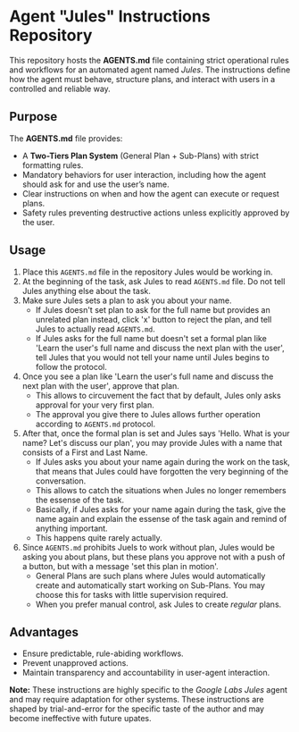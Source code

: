 # Agent "Jules" Instructions Repository

This repository hosts the **AGENTS.md** file containing strict operational rules and workflows for an automated agent named *Jules*. The instructions define how the agent must behave, structure plans, and interact with users in a controlled and reliable way.

## Purpose

The **AGENTS.md** file provides:

* A **Two-Tiers Plan System** (General Plan + Sub-Plans) with strict formatting rules.
* Mandatory behaviors for user interaction, including how the agent should ask for and use the user’s name.
* Clear instructions on when and how the agent can execute or request plans.
* Safety rules preventing destructive actions unless explicitly approved by the user.

## Usage

1. Place this `AGENTS.md` file in the repository Jules would be working in.
2. At the beginning of the task, ask Jules to read `AGENTS.md` file. Do not tell Jules anything else about the task.
3. Make sure Jules sets a plan to ask you about your name.
   - If Jules doesn't set plan to ask for the full name but provides an unrelated plan instead, click 'x' button to reject the plan, and tell Jules to actually read `AGENTS.md`.
   - If Jules asks for the full name but doesn't set a formal plan like 'Learn the user's full name and discuss the next plan with the user', tell Jules that you would not tell your name until Jules begins to follow the protocol.
4. Once you see a plan like 'Learn the user's full name and discuss the next plan with the user', approve that plan.
   - This allows to circuvement the fact that by default, Jules only asks approval for your very first plan.
   - The approval you give there to Jules allows further operation according to `AGENTS.md` protocol.
5. After that, once the formal plan is set and Jules says 'Hello. What is your name? Let's discuss our plan', you may provide Jules with a name that consists of a First and Last Name.
   - If Jules asks you about your name again during the work on the task, that means that Jules could have forgotten the very beginning of the conversation.
   - This allows to catch the situations when Jules no longer remembers the essense of the task.
   - Basically, if Jules asks for your name again during the task, give the name again and explain the essense of the task again and remind of anything important.
   - This happens quite rarely actually.
6. Since `AGENTS.md` prohibits Juels to work without plan, Jules would be asking you about plans, but these plans you approve not with a push of a button, but with a message 'set this plan in motion'.
   - General Plans are such plans where Jules would automatically create and automatically start working on Sub-Plans. You may choose this for tasks with little supervision required.
   - When you prefer manual control, ask Jules to create *regular* plans.

## Advantages

* Ensure predictable, rule-abiding workflows.
* Prevent unapproved actions.
* Maintain transparency and accountability in user-agent interaction.

**Note:** These instructions are highly specific to the *Google Labs Jules* agent and may require adaptation for other systems. These instructions are shaped by trial-and-error for the specific taste of the author and may become ineffective with future upates.
